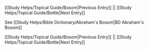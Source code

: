 [[Study Helps/Topical Guide/Bosom|Previous Entry]]  ||  [[Study Helps/Topical Guide/Bottle|Next Entry]]

 See [[Study Helps/Bible Dictionary/Abraham's Bosom|BD Abraham's Bosom]]

[[Study Helps/Topical Guide/Bosom|Previous Entry]]  ||  [[Study Helps/Topical Guide/Bottle|Next Entry]]
